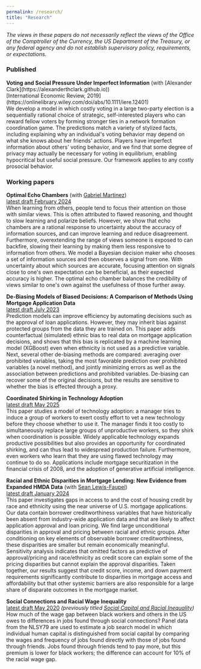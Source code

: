 ```yaml
---
permalink: /research/
title: "Research"
---
```


_The views in these papers do not necessarily reflect the views of the Office of the Comptroller of the Currency, the US  Department of the Treasury, or any federal agency and do not establish supervisory policy, requirements, or expectations._

<p style="text-align: right"><h3>Published</h3></p>
<b>Voting and Social Pressure Under Imperfect Information</b> (with [Alexander Clark](https://alexanderthclark.github.io)) <br>
[International Economic Review, 2019](https://onlinelibrary.wiley.com/doi/abs/10.1111/iere.12401) <br>
We develop a model in which costly voting in a large two-party election is a sequentially rational choice of strategic, self-interested players who can reward fellow voters by forming stronger ties in a network formation coordination game. The predictions match a variety of stylized facts, including explaining why an individual's voting behavior may depend on what she knows about her friends' actions. Players have imperfect information about others' voting behavior, and we find that some degree of privacy may actually be necessary for voting in equilibrium, enabling hypocritical but useful social pressure. Our framework applies to any costly prosocial behavior.

<p style="text-align: right">
<h3>Working papers</h3>
</p>

<b>Optimal Echo Chambers</b> (with [Gabriel Martinez](https://gabriel-martinez-roa.github.io/))<br>
[latest draft February 2024](https://arxiv.org/abs/2010.01249) <br>
When learning from others, people tend to focus their attention on those with similar views. This is often attributed to flawed reasoning, and thought to slow learning and polarize beliefs. However, we show that echo chambers are a rational response to uncertainty about the accuracy of information sources, and can improve learning and reduce disagreement. Furthermore, overextending the range of views someone is exposed to can backfire, slowing their learning by making them less responsive to information from others. We model a Bayesian decision maker who chooses a set of information sources and then observes a signal from one. With uncertainty about which sources are accurate, focusing attention on signals close to one's own expectation can be beneficial, as their expected accuracy is higher. The optimal echo chamber balances the credibility of views similar to one's own against the usefulness of those further away. 

<b>De-Biasing Models of Biased Decisions: A Comparison of Methods Using Mortgage Application Data</b><br>
[latest draft July 2023](https://arxiv.org/abs/2405.00910) <br>
Prediction models can improve efficiency by automating decisions such as the approval of loan applications. However, they may inherit bias against protected groups from the data they are trained on. This paper adds counterfactual (simulated) ethnic bias to real data on mortgage application decisions, and shows that this bias is replicated by a machine learning model (XGBoost) even when ethnicity is not used as a predictive variable. Next, several other de-biasing methods are compared: averaging over prohibited variables, taking the most favorable prediction over prohibited variables (a novel method), and jointly minimizing errors as well as the association between predictions and prohibited variables. De-biasing can recover some of the original decisions, but the results are sensitive to whether the bias is effected through a proxy.

<b>Coordinated Shirking in Technology Adoption</b> <br>
[latest draft May 2025](https://arxiv.org/abs/2503.17613) <br>
This paper studies a model of technology adoption: a manager tries to induce a group of workers to exert costly effort to vet a new technology before they choose whether to use it. The manager finds it too costly to simultaneously replace large groups of unproductive workers, so they shirk when coordination is possible. Widely applicable technology expands productive possibilities but also provides an opportunity for coordinated shirking, and can thus lead to widespread production failure. Furthermore, even workers who learn that they are using flawed technology may continue to do so. Applications include mortgage securitization in the financial crisis of 2008, and the adoption of generative artificial intelligence.

<b>Racial and Ethnic Disparities in Mortgage Lending: New Evidence from Expanded HMDA Data</b> (with [Sean Lewis-Faupel](https://scholar.google.com/citations?user=wVysvzYAAAAJ))<br>
[latest draft January 2024](https://arxiv.org/abs/2405.00895) <br>
This paper investigates gaps in access to and the cost of housing credit by race and ethnicity using the near universe of U.S. mortgage applications. Our data contain borrower creditworthiness variables that have historically been absent from industry-wide application data and that are likely to affect application approval and loan pricing. We find large unconditional disparities in approval and pricing between racial and ethnic groups. After conditioning on key elements of observable borrower creditworthiness, these disparities are smaller but remain economically meaningful. Sensitivity analysis indicates that omitted factors as predictive of approval/pricing and race/ethnicity as credit score can explain some of the pricing disparities but cannot explain the approval disparities. Taken together, our results suggest that credit score, income, and down payment requirements significantly contribute to disparities in mortgage access and affordability but that other systemic barriers are also responsible for a large share of disparate outcomes in the mortgage market.

<b>Social Connections and Racial Wage Inequality</b> <br>
[latest draft May 2020](https://osf.io/vm82w/) *(previously titled [Social Capital and Racial Inequality](https://sites.google.com/site/nicholastenev/tenev_JMP.pdf))* <br>
How much of the wage gap between black workers and others in the US owes to differences in jobs found through social connections? Panel data from the NLSY79 are used to estimate a job search model in which individual human capital is distinguished from social capital by comparing the wages and frequency of jobs found directly with those of jobs found through friends. Jobs found through friends tend to pay more, but this premium is lower for black workers; the difference can account for 10% of the racial wage gap.






